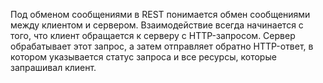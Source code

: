 Под обменом сообщениями в REST понимается обмен сообщениями между клиентом и сервером. Взаимодействие всегда начинается с того, что клиент обращается к серверу с HTTP-запросом. Сервер обрабатывает этот запрос, а затем отправляет обратно HTTP-ответ, в котором указывается статус запроса и все ресурсы, которые запрашивал клиент.